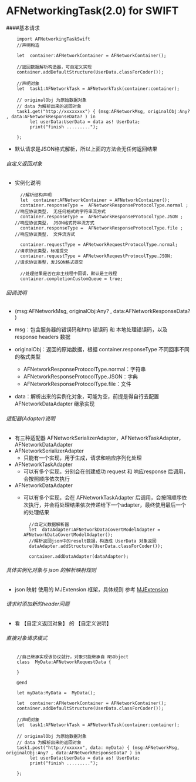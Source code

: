 # AFNetworkingTask(2.0) for SWIFT
 
####基本请求
 
 
		import AFNetworkingTaskSwift 
 		//声明构造
 		
    	let  container:AFNetworkContainer = AFNetworkContainer();
    	
    	//返回数据解析构造器，可自定义实现 
        container.addDefaultStructure(UserData.classForCoder());
    	
 		//声明对象
        let  task1:AFNetworkTask = AFNetworkTask(container:container);
    	
    	// originalObj 为原始数据对象
    	// data 为解析出来的返回对象
    	task1.get("http://xxxxxxxx") { (msg:AFNetworkMsg, originalObj:Any? , data:AFNetworkResponseData? ) in
  			 let userData:UserData = data as! UserData; 
         	 print("finish .........");
             
        }; 
    	 
         
    	
* 默认请求是JSON格式解析，所以上面的方法会无任何返回结果
  
###### 自定义返回对象
* 实例化说明
    
    	//解析结构声明
    	let  container:AFNetworkContainer = AFNetworkContainer();
   		container.responseType =  AFNetworkResponseProtocolType.normal ;     //响应协议类型， 无任何格式的字符串流方式
   		container.responseType =  AFNetworkResponseProtocolType.JSON ;     //响应协议类型， JSON格式符串流方式
   		container.responseType =  AFNetworkResponseProtocolType.file ;     //响应协议类型， 文件流方式 
   		 
    	container.requestType = AFNetworkRequestProtocolType.normal;      //请求协议类型，标准提交
    	container.requestType = AFNetworkRequestProtocolType.JSON;        //请求协议类型，发JSON格式提交
   		
   		//处理结果是否在非主线程中回调，默认是主线程
   		container.completionCustomQueue = true; 
   		 
			
    	
###### 回调说明

* (msg:AFNetworkMsg, originalObj:Any? , data:AFNetworkResponseData? )
* msg：包含服务器的错误码和http 错误码 和 本地处理错误码，以及 response headers 数据
* originalObj：返回的原始数据，根据 container.responseType 不同回事不同的格式类型
	* AFNetworkResponseProtocolType.normal：字符串
	* AFNetworkResponseProtocolType.JSON：字典
	* AFNetworkResponseProtocolType.file：文件

* data：解析出来的实例化对象，可能为空，前提是得自行去配置 AFNetworkDataAdapter 继承实现


###### 适配器(Adapter)说明

* 有三种适配器 AFNetworkSerializerAdapter，AFNetworkTaskAdapter，AFNetworkDataAdapter
* AFNetworkSerializerAdapter
	* 只能有一个实现，用于生成，请求和响应序列化处理
* AFNetworkTaskAdapter
	* 可以有多个实现，分别会在创建成功 request  和 响应response 后调用，会按照顺序依次执行
* AFNetworkDataAdapter
	* 可以有多个实现，会在 AFNetworkTaskAdapter 后调用，会按照顺序依次执行，并会将处理结果依次传递给下一个adapter，最终使用最后一个的处理结果
		
		
			//自定义数据解析器
        	let  dataAdapter:AFNetworkDataCovertModelAdapter = AFNetworkDataCovertModelAdapter(); 
    		//解析返回json中的result数据，构造成 UserData 对象返回
       		dataAdapter.addStructure(UserData.classForCoder());
    
        	container.addDataAdapter(dataAdapter);
    		 

	 
			
			 
###### 具体实例化对象与 json 的解析映射规则
* json 映射 使用的 MJExtension 框架，具体规则 参考 [MJExtension](https://github.com/CoderMJLee/MJExtension)
	
###### 请求时添加新的header问题
* 看 【自定义返回对象】 的 【自定义说明】 
	
	 
		
		
###### 直接对象请求模式

		
		//自己继承实现该协议就行，对象只能继承自 NSObject
		class  MyData:AFNetworkRequestData {
		
		}

		@end
		
		let myData:MyData =  MyData(); 
 
    	let  container:AFNetworkContainer = AFNetworkContainer(); 
        container.addDefaultStructure(UserData.classForCoder());
    	
 		//声明对象
        let  task1:AFNetworkTask = AFNetworkTask(container:container);
    	
    	// originalObj 为原始数据对象
    	// data 为解析出来的返回对象
    	task1.post("http://xxxxxx", data: myData) { (msg:AFNetworkMsg, originalObj:Any? , data:AFNetworkResponseData? ) in
  			 let userData:UserData = data as! UserData; 
         	 print("finish .........");
             
        };   
  